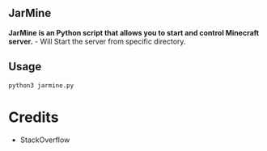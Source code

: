 ## JarMine
<b>JarMine is an Python script that allows you to start and control Minecraft server.</b> - Will Start the server from specific directory.

## Usage
`
python3 jarmine.py
`

# Credits
- StackOverflow
